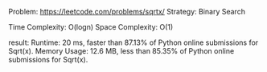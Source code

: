 Problem: https://leetcode.com/problems/sqrtx/
Strategy: Binary Search

Time Complexity: O(logn)
Space Complexity: O(1)

result:
Runtime: 20 ms, faster than 87.13% of Python online submissions for Sqrt(x).
Memory Usage: 12.6 MB, less than 85.35% of Python online submissions for Sqrt(x).

